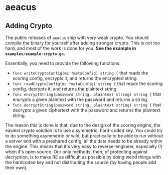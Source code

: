 # aeacus

## Adding Crypto

The public releases of `aeacus` ship with very weak crypto. You should compile the binary for yourself after adding stronger crypto. This is not too hard, and most of the work is done for you. __See the example in `examples/example-crypto.go`.__

Essentially, you need to provide the following functions:
- `func writeCryptoConfig(mc *metaConfig) string {` that reads the scoring config, encrypts it, and returns the encrypted string.
- `func readCryptoConfig(mc *metaConfig) string {` that reads the scoring config, decrypts it, and returns the plaintext string.
- `func encryptString(password string, plaintext string) string {` that encrypts a given plaintext with the password and returns a string.
- `func decryptString(password string, plaintext string) string {` that decrypts a given ciphertext with the password and returns the plaintext string.

The reason this is done is that, due to the design of the scoring engine, the easiest crypto solution is to use a symmetric, hard-coded key. You could try to do something asymmetric or wild, but practically to be able to run without a server and with a preshared config, all the data needs to be already within the engine. This means that it's very easy to reverse-engineer, especially (!) when it's open source. Our only methods, then, of protecting against decryption, is to make RE as difficult as possible by doing weird things with the hardcoded key and not distributing the source (by having people add their own).
